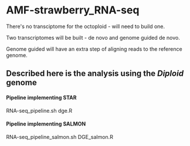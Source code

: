 # AMF-strawberry_RNA-seq

There's no transciptome for the octoploid - will need to build one.

Two transcriptomes will be built - de novo and genome guided de novo. 

Genome guided will have an extra step of aligning reads to the reference genome.

## Described here is the analysis using the <i>Diploid</i> genome

#### Pipeline implementing STAR
RNA-seq_pipeline.sh
dge.R
#### Pipeline implementing SALMON
RNA-seq_pipeline_salmon.sh
DGE_salmon.R
